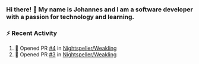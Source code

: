 ### Hi there! 👋 My name is Johannes and I am a software developer with a passion for technology and learning.   

### :zap: Recent Activity
<!--START_SECTION:activity-->
1. 💪 Opened PR [#4](https://github.com/Nightspeller/Weakling/pull/4) in [Nightspeller/Weakling](https://github.com/Nightspeller/Weakling)
2. 💪 Opened PR [#3](https://github.com/Nightspeller/Weakling/pull/3) in [Nightspeller/Weakling](https://github.com/Nightspeller/Weakling)
<!--END_SECTION:activity-->
